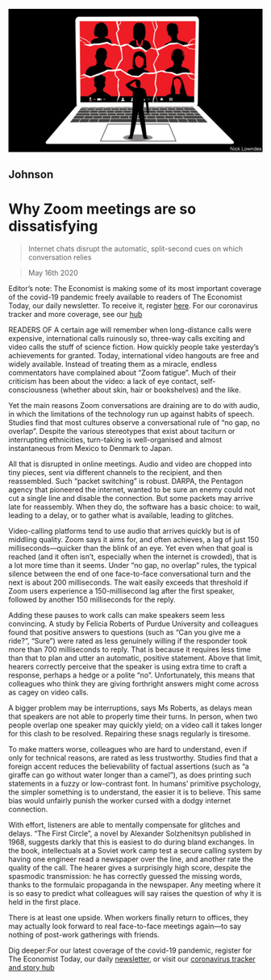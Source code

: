 ![](./images/20200516_BKD001_0.jpg)

## Johnson

# Why Zoom meetings are so dissatisfying

> Internet chats disrupt the automatic, split-second cues on which conversation relies

> May 16th 2020

Editor’s note: The Economist is making some of its most important coverage of the covid-19 pandemic freely available to readers of The Economist Today, our daily newsletter. To receive it, register [here](https://www.economist.com//newslettersignup). For our coronavirus tracker and more coverage, see our [hub](https://www.economist.com//coronavirus)

READERS OF A certain age will remember when long-distance calls were expensive, international calls ruinously so, three-way calls exciting and video calls the stuff of science fiction. How quickly people take yesterday’s achievements for granted. Today, international video hangouts are free and widely available. Instead of treating them as a miracle, endless commentators have complained about “Zoom fatigue”. Much of their criticism has been about the video: a lack of eye contact, self-consciousness (whether about skin, hair or bookshelves) and the like.

Yet the main reasons Zoom conversations are draining are to do with audio, in which the limitations of the technology run up against habits of speech. Studies find that most cultures observe a conversational rule of “no gap, no overlap”. Despite the various stereotypes that exist about taciturn or interrupting ethnicities, turn-taking is well-organised and almost instantaneous from Mexico to Denmark to Japan.

All that is disrupted in online meetings. Audio and video are chopped into tiny pieces, sent via different channels to the recipient, and then reassembled. Such “packet switching” is robust. DARPA, the Pentagon agency that pioneered the internet, wanted to be sure an enemy could not cut a single line and disable the connection. But some packets may arrive late for reassembly. When they do, the software has a basic choice: to wait, leading to a delay, or to gather what is available, leading to glitches.

Video-calling platforms tend to use audio that arrives quickly but is of middling quality. Zoom says it aims for, and often achieves, a lag of just 150 milliseconds—quicker than the blink of an eye. Yet even when that goal is reached (and it often isn’t, especially when the internet is crowded), that is a lot more time than it seems. Under “no gap, no overlap” rules, the typical silence between the end of one face-to-face conversational turn and the next is about 200 milliseconds. The wait easily exceeds that threshold if Zoom users experience a 150-millisecond lag after the first speaker, followed by another 150 milliseconds for the reply.

Adding these pauses to work calls can make speakers seem less convincing. A study by Felicia Roberts of Purdue University and colleagues found that positive answers to questions (such as “Can you give me a ride?”, “Sure”) were rated as less genuinely willing if the responder took more than 700 milliseconds to reply. That is because it requires less time than that to plan and utter an automatic, positive statement. Above that limit, hearers correctly perceive that the speaker is using extra time to craft a response, perhaps a hedge or a polite “no”. Unfortunately, this means that colleagues who think they are giving forthright answers might come across as cagey on video calls.

A bigger problem may be interruptions, says Ms Roberts, as delays mean that speakers are not able to properly time their turns. In person, when two people overlap one speaker may quickly yield; on a video call it takes longer for this clash to be resolved. Repairing these snags regularly is tiresome.

To make matters worse, colleagues who are hard to understand, even if only for technical reasons, are rated as less trustworthy. Studies find that a foreign accent reduces the believability of factual assertions (such as “a giraffe can go without water longer than a camel”), as does printing such statements in a fuzzy or low-contrast font. In humans’ primitive psychology, the simpler something is to understand, the easier it is to believe. This same bias would unfairly punish the worker cursed with a dodgy internet connection.

With effort, listeners are able to mentally compensate for glitches and delays. “The First Circle”, a novel by Alexander Solzhenitsyn published in 1968, suggests darkly that this is easiest to do during bland exchanges. In the book, intellectuals at a Soviet work camp test a secure calling system by having one engineer read a newspaper over the line, and another rate the quality of the call. The hearer gives a surprisingly high score, despite the spasmodic transmission: he has correctly guessed the missing words, thanks to the formulaic propaganda in the newspaper. Any meeting where it is so easy to predict what colleagues will say raises the question of why it is held in the first place.

There is at least one upside. When workers finally return to offices, they may actually look forward to real face-to-face meetings again—to say nothing of post-work gatherings with friends.

Dig deeper:For our latest coverage of the covid-19 pandemic, register for The Economist Today, our daily [newsletter](https://www.economist.com//newslettersignup), or visit our [coronavirus tracker and story hub](https://www.economist.com//coronavirus)